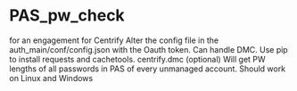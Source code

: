 # PAS_pw_check
for an engagement for Centrify
Alter the config file in the auth_main/conf/config.json with the Oauth token. Can handle DMC. Use pip to install requests and cachetools. centrify.dmc (optional) Will get PW lengths of all passwords in PAS of every unmanaged account. Should work on Linux and Windows
